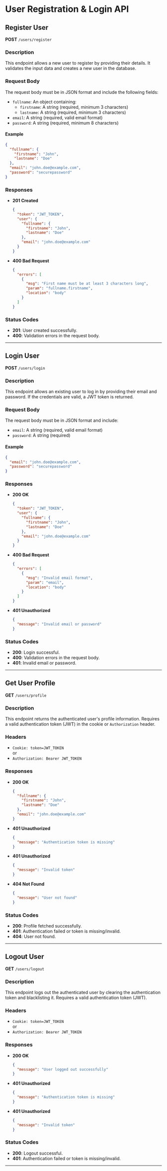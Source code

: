 # User Registration & Login API

## Register User

**POST** `/users/register`

### Description
This endpoint allows a new user to register by providing their details. It validates the input data and creates a new user in the database.

### Request Body
The request body must be in JSON format and include the following fields:

- `fullname`: An object containing:
  - `firstname`: A string (required, minimum 3 characters)
  - `lastname`: A string (required, minimum 3 characters)
- `email`: A string (required, valid email format)
- `password`: A string (required, minimum 8 characters)

#### Example
```json
{
  "fullname": {
    "firstname": "John",
    "lastname": "Doe"
  },
  "email": "john.doe@example.com",
  "password": "securepassword"
}
```

### Responses

- **201 Created**
  ```json
  {
    "token": "JWT_TOKEN",
    "user": {
      "fullname": {
        "firstname": "John",
        "lastname": "Doe"
      },
      "email": "john.doe@example.com"
    }
  }
  ```
- **400 Bad Request**
  ```json
  {
    "errors": [
      {
        "msg": "First name must be at least 3 characters long",
        "param": "fullname.firstname",
        "location": "body"
      }
    ]
  }
  ```

### Status Codes
- **201**: User created successfully.
- **400**: Validation errors in the request body.

---

## Login User

**POST** `/users/login`

### Description
This endpoint allows an existing user to log in by providing their email and password. If the credentials are valid, a JWT token is returned.

### Request Body
The request body must be in JSON format and include:

- `email`: A string (required, valid email format)
- `password`: A string (required)

#### Example
```json
{
  "email": "john.doe@example.com",
  "password": "securepassword"
}
```

### Responses

- **200 OK**
  ```json
  {
    "token": "JWT_TOKEN",
    "user": {
      "fullname": {
        "firstname": "John",
        "lastname": "Doe"
      },
      "email": "john.doe@example.com"
    }
  }
  ```
- **400 Bad Request**
  ```json
  {
    "errors": [
      {
        "msg": "Invalid email format",
        "param": "email",
        "location": "body"
      }
    ]
  }
  ```
- **401 Unauthorized**
  ```json
  {
    "message": "Invalid email or password"
  }
  ```

### Status Codes
- **200**: Login successful.
- **400**: Validation errors in the request body.
- **401**: Invalid email or password.

---

## Get User Profile

**GET** `/users/profile`

### Description
This endpoint returns the authenticated user's profile information. Requires a valid authentication token (JWT) in the cookie or `Authorization` header.

### Headers
- `Cookie: token=JWT_TOKEN`  
  or  
- `Authorization: Bearer JWT_TOKEN`

### Responses

- **200 OK**
  ```json
  {
    "fullname": {
      "firstname": "John",
      "lastname": "Doe"
    },
    "email": "john.doe@example.com"
  }
  ```
- **401 Unauthorized**
  ```json
  {
    "message": "Authentication token is missing"
  }
  ```
- **401 Unauthorized**
  ```json
  {
    "message": "Invalid token"
  }
  ```
- **404 Not Found**
  ```json
  {
    "message": "User not found"
  }
  ```

### Status Codes
- **200**: Profile fetched successfully.
- **401**: Authentication failed or token is missing/invalid.
- **404**: User not found.

---

## Logout User

**GET** `/users/logout`

### Description
This endpoint logs out the authenticated user by clearing the authentication token and blacklisting it. Requires a valid authentication token (JWT).

### Headers
- `Cookie: token=JWT_TOKEN`  
  or  
- `Authorization: Bearer JWT_TOKEN`

### Responses

- **200 OK**
  ```json
  {
    "message": "User logged out successfully"
  }
  ```
- **401 Unauthorized**
  ```json
  {
    "message": "Authentication token is missing"
  }
  ```
- **401 Unauthorized**
  ```json
  {
    "message": "Invalid token"
  }
  ```

### Status Codes
- **200**: Logout successful.
- **401**: Authentication failed or token is missing/invalid.
--------------------------------------------------------------------------------------------------------------------------------------------------